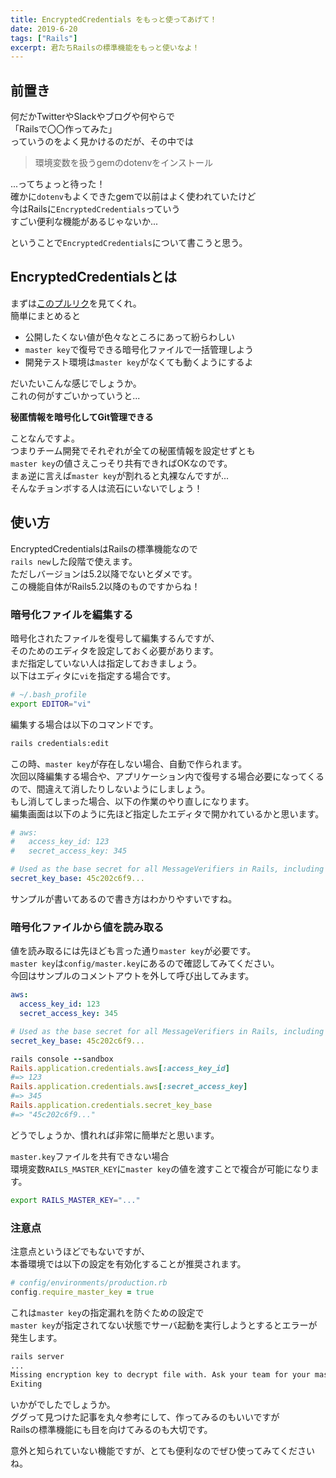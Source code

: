 ```yaml
---
title: EncryptedCredentials をもっと使ってあげて！
date: 2019-6-20
tags: ["Rails"]
excerpt: 君たちRailsの標準機能をもっと使いなよ！
---
```


## 前置き
何だかTwitterやSlackやブログや何やらで  
「Railsで〇〇作ってみた」  
っていうのをよく見かけるのだが、その中では
> 環境変数を扱うgemのdotenvをインストール

...ってちょっと待った！  
確かに`dotenv`もよくできたgemで以前はよく使われていたけど  
今はRailsに`EncryptedCredentials`っていう  
すごい便利な機能があるじゃないか...

ということで`EncryptedCredentials`について書こうと思う。

## EncryptedCredentialsとは
まずは[このプルリク](https://github.com/rails/rails/pull/30067)を見てくれ。  
簡単にまとめると
- 公開したくない値が色々なところにあって紛らわしい
- `master key`で復号できる暗号化ファイルで一括管理しよう
- 開発テスト環境は`master key`がなくても動くようにするよ

だいたいこんな感じでしょうか。  
これの何がすごいかっていうと...

__秘匿情報を暗号化してGit管理できる__

ことなんですよ。  
つまりチーム開発でそれぞれが全ての秘匿情報を設定せずとも  
`master key`の値さえこっそり共有できればOKなのです。  
まぁ逆に言えば`master key`が割れると丸裸なんですが...  
そんなチョンボする人は流石にいないでしょう！

## 使い方
EncryptedCredentialsはRailsの標準機能なので  
`rails new`した段階で使えます。  
ただしバージョンは5.2以降でないとダメです。  
この機能自体がRails5.2以降のものですからね！

### 暗号化ファイルを編集する
暗号化されたファイルを復号して編集するんですが、  
そのためのエディタを設定しておく必要があります。  
まだ指定していない人は指定しておきましょう。  
以下はエディタに`vi`を指定する場合です。
```sh
# ~/.bash_profile
export EDITOR="vi"
```
編集する場合は以下のコマンドです。
```bash
rails credentials:edit
```
この時、`master key`が存在しない場合、自動で作られます。  
次回以降編集する場合や、アプリケーション内で復号する場合必要になってくるので、間違えて消したりしないようにしましょう。  
もし消してしまった場合、以下の作業のやり直しになります。  
編集画面は以下のように先ほど指定したエディタで開かれているかと思います。
```yaml
# aws:
#   access_key_id: 123
#   secret_access_key: 345

# Used as the base secret for all MessageVerifiers in Rails, including the one protecting cookies.
secret_key_base: 45c202c6f9...
```
サンプルが書いてあるので書き方はわかりやすいですね。

### 暗号化ファイルから値を読み取る
値を読み取るには先ほども言った通り`master key`が必要です。  
`master key`は`config/master.key`にあるので確認してみてください。  
今回はサンプルのコメントアウトを外して呼び出してみます。
```yaml
aws:
  access_key_id: 123
  secret_access_key: 345

# Used as the base secret for all MessageVerifiers in Rails, including the one protecting cookies.
secret_key_base: 45c202c6f9...
```
```ruby
rails console --sandbox
Rails.application.credentials.aws[:access_key_id]
#=> 123
Rails.application.credentials.aws[:secret_access_key]
#=> 345
Rails.application.credentials.secret_key_base
#=> "45c202c6f9..."
```
どうでしょうか、慣れれば非常に簡単だと思います。

`master.key`ファイルを共有できない場合  
環境変数`RAILS_MASTER_KEY`に`master key`の値を渡すことで複合が可能になります。
```bash
export RAILS_MASTER_KEY="..."
```

### 注意点

注意点というほどでもないですが、  
本番環境では以下の設定を有効化することが推奨されます。
```ruby
# config/environments/production.rb
config.require_master_key = true
```
これは`master key`の指定漏れを防ぐための設定で  
`master key`が指定されてない状態でサーバ起動を実行しようとするとエラーが発生します。

```bash
rails server
...
Missing encryption key to decrypt file with. Ask your team for your master key and write it to /xxx/my-app/config/master.key or put it in the ENV['RAILS_MASTER_KEY'].
Exiting
```

いかがでしたでしょうか。  
ググって見つけた記事を丸々参考にして、作ってみるのもいいですが  
Railsの標準機能にも目を向けてみるのも大切です。

意外と知られていない機能ですが、とても便利なのでぜひ使ってみてくださいね。
